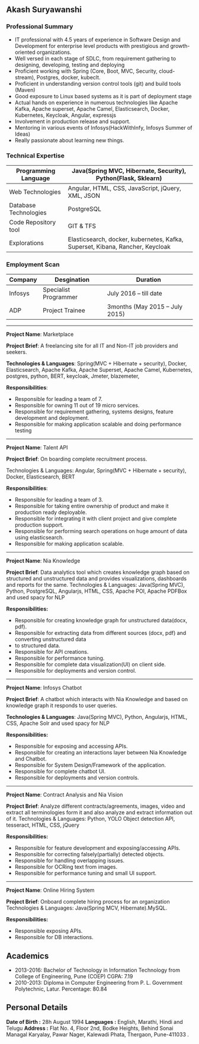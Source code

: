 
## Akash Suryawanshi 

### Professional Summary
 - IT professional with 4.5 years of experience in Software Design and
   Development for enterprise level products with prestigious and
   growth-oriented organizations.
 - Well versed in each stage of SDLC, from requirement gathering to
   designing, developing, testing and deploying
 - Proficient working with Spring (Core, Boot, MVC, Security, cloud-stream),  Postgres, docker, kubeclt.
 - Proficient in understanding version control tools (git) and build tools (Maven)
 - Good exposure to Linux based systems as it is part of deployment stage
 - Actual hands on experience in numerous technologies like Apache Kafka, Apache superset, Apache Camel, Elasticsearch, Docker, Kubernetes, Keycloak, Angular, expressjs
 - Involvement in production release and support.
 - Mentoring in various events of Infosys(HackWithInfy, Infosys Summer of Ideas)
 - Really passionate about learning new things.

### Technical Expertise

|Programming Language|Java(Spring MVC, Hibernate, Security), Python(Flask, Sklearn)  |
|--|--|
| Web Technologies |Angular, HTML, CSS, JavaScript, jQuery, XML, JSON  |
|Database Technologies|PostgreSQL|
|Code Repository tool|GIT & TFS|
|Explorations|Elasticsearch, docker, kubernetes, Kafka, Superset, Kibana, Rancher, Keycloak|

### Employment Scan

| Company  | Desgination  | Duration  |
| ------------ | ------------ | ------------ |
| Infosys  | Specialist Programmer  | July 2016 – till date  |
| ADP  | Project Trainee  | 3months (May 2015 – July 2015)  |


------------

**Project Name**: Marketplace

**Project Brief**: A freelancing site for all IT and Non-IT job providers and seekers.

**Technologies & Languages**: Spring(MVC + Hibernate + security), Docker, Elasticsearch, Apache Kafka, Apache
Superset, Apache Camel, Kubernetes, postgres, python, BERT, keycloak, Jmeter, blazemeter,

**Responsibilities**:
- Responsible for leading a team of 7.
- Responsible for owning 11 out of 19 micro services.
- Responsible for requirement gathering, systems designs, feature development and deployment.
- Responsible for making application scalable and doing performance testing


------------

**Project Name**: Talent API

**Project Brief**: On boarding complete recruitment process.

Technologies & Languages: Angular, Spring(MVC + Hibernate + security), Docker, Elasticsearch, BERT

**Responsibilities**:
- Responsible for leading a team of 3.
- Responsible for taking entire ownership of product and make it production ready deployable.
- Responsible for integrating it with client project and give complete production support.
- Responsible for performing search operations on huge amount of data using elasticsearch.
- Responsible for making application scalable.

------------

**Project Name**: Nia Knowledge

**Project Brief**: Data analytics tool which creates knowledge graph based on structured and unstructured
data and provides visualizations, dashboards and reports for the same.
Technologies & Languages: Java(Spring MVC), Python, PostgreSQL, Angularjs, HTML, CSS,
Apache POI, Apache PDFBox and used spacy for NLP

**Responsibilities:**
- Responsible for creating knowledge graph for unstructured data(docx, pdf).
- Responsible for extracting data from different sources (docx, pdf) and converting unstructured data
- to structured data.
- Responsible for API creations.
- Responsible for performance tuning.
- Responsible for complete data visualization(UI) on client side.
- Responsible for deployments and version control.

------------


**Project Name**: Infosys Chatbot

**Project Brief**: A chatbot which interacts with Nia Knowledge and based on knowledge graph it responds to
user queries.

**Technologies & Languages**: Java(Spring MVC), Python, Angularjs, HTML, CSS, Apache Solr and used spacy for NLP

**Responsibilities:**
- Responsible for exposing and accessing APIs.
- Responsible for creating an interactions layer between Nia Knowledge and Chatbot.
- Responsible for System Design/Framework of the application.
- Responsible for complete chatbot UI.
- Responsible for deployments and version controls.

------------

**Project Name**: Contract Analysis and Nia Vision

**Project Brief**: Analyze different contracts/agreements, images, video and extract all terminologies form it
and also analyze and extract information out of it.
Technologies & Languages: Python, YOLO Object detection API, tesseract, HTML, CSS, jQuery

**Responsibilities:**
- Responsible for feature development and exposing/accessing APIs.
- Responsible for correcting falsely(partially) detected objects.
- Responsible for handling overlapping issues.
- Responsible for OCRing text from images.
- Responsible for performance tuning and small UI support.

------------

**Project Name**: Online Hiring System

**Project Brief**: Onboard complete hiring process for an organization
Technologies & Languages: Java(Spring MCV, Hibernate).MySQL.

**Responsibilities:**
- Responsible exposing APIs.
- Responsible for DB interactions.

## Academics
- 2013-2016: Bachelor of Technology in Information Technology from College of Engineering, Pune (COEP) CGPA: 7.19
- 2010-2013: Diploma in Computer Engineering from P. L. Government Polytechnic, Latur. Percentage: 80.84

## Personal Details
**Date of Birth :** 28h August 1994
**Languages :** English, Marathi, Hindi and Telugu
**Address :** Flat No. 4, Floor 2nd, Bodke Heights, Behind Sonai Managal Karyalay, Pawar Nager, Kalewadi Phata, Thergaon, Pune-411033 .


